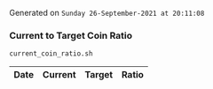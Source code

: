 Generated on `Sunday 26-September-2021 at 20:11:08`

### Current to Target Coin Ratio
`current_coin_ratio.sh`

Date|Current|Target|Ratio
---|---|---|---
